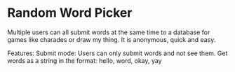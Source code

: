 # Random Word Picker
Multiple users can all submit words at the same time to a database for games like charades or draw my thing. It is anonymous, quick and easy.

Features: 
  Submit mode: Users can only submit words and not see them. 
  Get words as a string in the format: hello, word, okay, yay 
  
  
